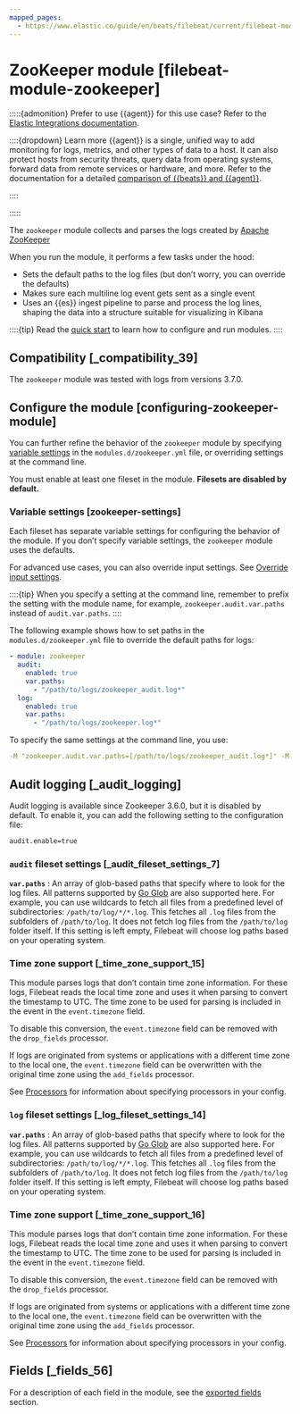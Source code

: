```yaml
---
mapped_pages:
  - https://www.elastic.co/guide/en/beats/filebeat/current/filebeat-module-zookeeper.html
---
```


# ZooKeeper module [filebeat-module-zookeeper]

:::::{admonition} Prefer to use {{agent}} for this use case?
Refer to the [Elastic Integrations documentation](integration-docs://reference/zookeeper.md).

::::{dropdown} Learn more
{{agent}} is a single, unified way to add monitoring for logs, metrics, and other types of data to a host. It can also protect hosts from security threats, query data from operating systems, forward data from remote services or hardware, and more. Refer to the documentation for a detailed [comparison of {{beats}} and {{agent}}](docs-content://reference/ingestion-tools/fleet/index.md).

::::


:::::


The `zookeeper` module collects and parses the logs created by [Apache ZooKeeper](https://zookeeper.apache.org/)

When you run the module, it performs a few tasks under the hood:

* Sets the default paths to the log files (but don’t worry, you can override the defaults)
* Makes sure each multiline log event gets sent as a single event
* Uses an {{es}} ingest pipeline to parse and process the log lines, shaping the data into a structure suitable for visualizing in Kibana

::::{tip}
Read the [quick start](/reference/filebeat/filebeat-installation-configuration.md) to learn how to configure and run modules.
::::



## Compatibility [_compatibility_39]

The `zookeeper` module was tested with logs from versions 3.7.0.


## Configure the module [configuring-zookeeper-module]

You can further refine the behavior of the `zookeeper` module by specifying [variable settings](#zookeeper-settings) in the `modules.d/zookeeper.yml` file, or overriding settings at the command line.

You must enable at least one fileset in the module. **Filesets are disabled by default.**


### Variable settings [zookeeper-settings]

Each fileset has separate variable settings for configuring the behavior of the module. If you don’t specify variable settings, the `zookeeper` module uses the defaults.

For advanced use cases, you can also override input settings. See [Override input settings](/reference/filebeat/advanced-settings.md).

::::{tip}
When you specify a setting at the command line, remember to prefix the setting with the module name, for example, `zookeeper.audit.var.paths` instead of `audit.var.paths`.
::::


The following example shows how to set paths in the `modules.d/zookeeper.yml` file to override the default paths for logs:

```yaml
- module: zookeeper
  audit:
    enabled: true
    var.paths:
      - "/path/to/logs/zookeeper_audit.log*"
  log:
    enabled: true
    var.paths:
      - "/path/to/logs/zookeeper.log*"
```

To specify the same settings at the command line, you use:

```yaml
-M "zookeeper.audit.var.paths=[/path/to/logs/zookeeper_audit.log*]" -M "zookeeper.log.var.paths=[/path/to/logs/zookeeper.log*]"
```


## Audit logging [_audit_logging]

Audit logging is available since Zookeeper 3.6.0, but it is disabled by default. To enable it, you can add the following setting to the configuration file:

```sh
audit.enable=true
```


### `audit` fileset settings [_audit_fileset_settings_7]

**`var.paths`**
:   An array of glob-based paths that specify where to look for the log files. All patterns supported by [Go Glob](https://golang.org/pkg/path/filepath/#Glob) are also supported here. For example, you can use wildcards to fetch all files from a predefined level of subdirectories: `/path/to/log/*/*.log`. This fetches all `.log` files from the subfolders of `/path/to/log`. It does not fetch log files from the `/path/to/log` folder itself. If this setting is left empty, Filebeat will choose log paths based on your operating system.


### Time zone support [_time_zone_support_15]

This module parses logs that don’t contain time zone information. For these logs, Filebeat reads the local time zone and uses it when parsing to convert the timestamp to UTC. The time zone to be used for parsing is included in the event in the `event.timezone` field.

To disable this conversion, the `event.timezone` field can be removed with the `drop_fields` processor.

If logs are originated from systems or applications with a different time zone to the local one, the `event.timezone` field can be overwritten with the original time zone using the `add_fields` processor.

See [Processors](/reference/filebeat/filtering-enhancing-data.md) for information about specifying processors in your config.


### `log` fileset settings [_log_fileset_settings_14]

**`var.paths`**
:   An array of glob-based paths that specify where to look for the log files. All patterns supported by [Go Glob](https://golang.org/pkg/path/filepath/#Glob) are also supported here. For example, you can use wildcards to fetch all files from a predefined level of subdirectories: `/path/to/log/*/*.log`. This fetches all `.log` files from the subfolders of `/path/to/log`. It does not fetch log files from the `/path/to/log` folder itself. If this setting is left empty, Filebeat will choose log paths based on your operating system.


### Time zone support [_time_zone_support_16]

This module parses logs that don’t contain time zone information. For these logs, Filebeat reads the local time zone and uses it when parsing to convert the timestamp to UTC. The time zone to be used for parsing is included in the event in the `event.timezone` field.

To disable this conversion, the `event.timezone` field can be removed with the `drop_fields` processor.

If logs are originated from systems or applications with a different time zone to the local one, the `event.timezone` field can be overwritten with the original time zone using the `add_fields` processor.

See [Processors](/reference/filebeat/filtering-enhancing-data.md) for information about specifying processors in your config.


## Fields [_fields_56]

For a description of each field in the module, see the [exported fields](/reference/filebeat/exported-fields-zookeeper.md) section.
